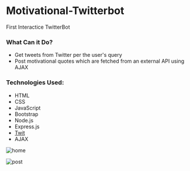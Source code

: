 # Motivational-Twitterbot

First Interactice TwitterBot

### What Can it Do?
* Get tweets from Twitter per the user's query 
* Post motivational quotes which are fetched from an external API using AJAX

### Technologies Used: 
* HTML
* CSS
* JavaScript
* Bootstrap
* Node.js
* Express.js
* [Twit](https://github.com/ttezel/twit)
* AJAX

![home](https://user-images.githubusercontent.com/20608379/42985727-8e49ed4a-8ba7-11e8-8596-ffcb5e822e08.png)

![post](https://user-images.githubusercontent.com/20608379/42985763-b0e9b524-8ba7-11e8-85a4-877beafe114d.png) 

